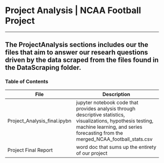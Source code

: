 # Project Analysis | NCAA Football Project
---
The ProjectAnalysis sections includes our the files that aim to answer our researh questions driven by the data scraped from the files found in the DataScraping folder.
---
### Table of Contents
| File | Description |
| ------ | ------ |
| Project_Analysis_final.ipybn | jupyter notebook code that provides analysis through descriptive statistics, visualizations, hypothesis testing, machine learning, and series forecasting from the merged_NCAA_football_stats.csv |
| Project Final Report | word doc that sums up the entirety of our project |
